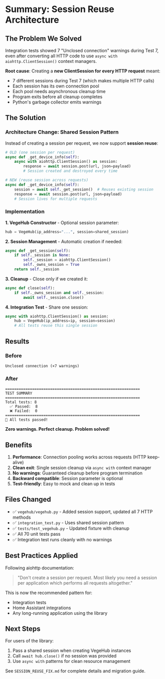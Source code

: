 # Summary: Session Reuse Architecture

## The Problem We Solved

Integration tests showed 7 "Unclosed connection" warnings during Test 7, even after converting all HTTP code to use `async with aiohttp.ClientSession()` context managers.

**Root cause**: Creating a **new ClientSession for every HTTP request** meant:
- 7 different sessions during Test 7 (which makes multiple HTTP calls)
- Each session has its own connection pool
- Each pool needs asynchronous cleanup time
- Program exits before all cleanup completes
- Python's garbage collector emits warnings

## The Solution

### Architecture Change: Shared Session Pattern

Instead of creating a session per request, we now support **session reuse**:

```python
# OLD (one session per request)
async def _get_device_info(self):
    async with aiohttp.ClientSession() as session:
        response = await session.post(url, json=payload)
        # Session created and destroyed every time

# NEW (reuse session across requests)
async def _get_device_info(self):
    session = await self._get_session()  # Reuses existing session
    response = await session.post(url, json=payload)
    # Session lives for multiple requests
```

### Implementation

**1. VegeHub Constructor** - Optional session parameter:
```python
hub = VegeHub(ip_address="...", session=shared_session)
```

**2. Session Management** - Automatic creation if needed:
```python
async def _get_session(self):
    if self._session is None:
        self._session = aiohttp.ClientSession()
        self._owns_session = True
    return self._session
```

**3. Cleanup** - Close only if we created it:
```python
async def close(self):
    if self._owns_session and self._session:
        await self._session.close()
```

**4. Integration Test** - Share one session:
```python
async with aiohttp.ClientSession() as session:
    hub = VegeHub(ip_address=ip, session=session)
    # All tests reuse this single session
```

## Results

### Before
```
Unclosed connection (×7 warnings)
```

### After
```
============================================================
TEST SUMMARY
============================================================
Total tests: 8
  ✅ Passed:  8
  ❌ Failed:  0
============================================================
🎉 All tests passed!
```

**Zero warnings. Perfect cleanup. Problem solved!**

## Benefits

1. **Performance**: Connection pooling works across requests (HTTP keep-alive)
2. **Clean exit**: Single session cleanup via `async with` context manager  
3. **No warnings**: Guaranteed cleanup before program termination
4. **Backward compatible**: Session parameter is optional
5. **Test-friendly**: Easy to mock and clean up in tests

## Files Changed

- ✅ `vegehub/vegehub.py` - Added session support, updated all 7 HTTP methods
- ✅ `integration_test.py` - Uses shared session pattern
- ✅ `tests/test_vegehub.py` - Updated fixture with cleanup
- ✅ All 70 unit tests pass
- ✅ Integration test runs cleanly with no warnings

## Best Practices Applied

Following aiohttp documentation:

> "Don't create a session per request. Most likely you need a session per application which performs all requests altogether."

This is now the recommended pattern for:
- Integration tests
- Home Assistant integrations  
- Any long-running application using the library

## Next Steps

For users of the library:
1. Pass a shared session when creating VegeHub instances
2. Call `await hub.close()` if no session was provided
3. Use `async with` patterns for clean resource management

See `SESSION_REUSE_FIX.md` for complete details and migration guide.
